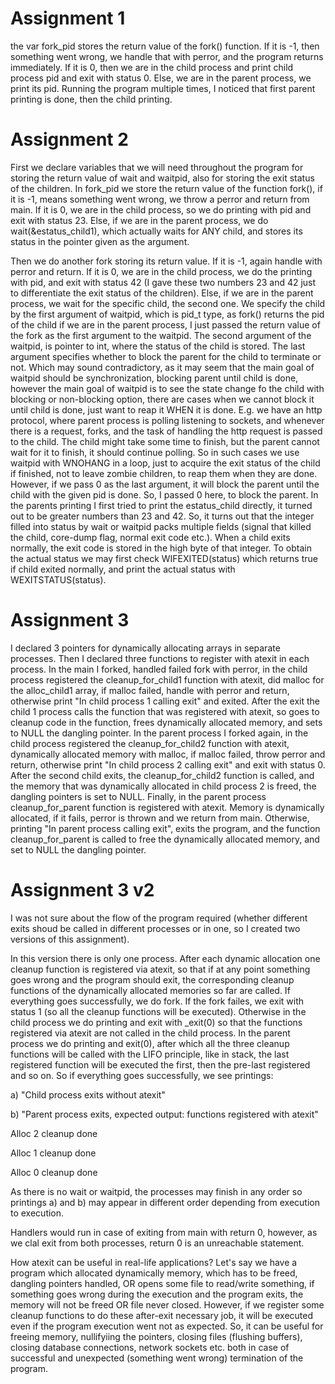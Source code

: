 # Assignment 1

the var fork_pid stores the return value of the fork() function. If it is -1, then something went wrong, we handle that with perror, and the program returns immediately. If it is 0, then we are in the child process and print child process pid and exit with status 0. Else, we are in the parent process, we print its pid. Running the program multiple times, I noticed that first parent printing is done, then the child printing.



# Assignment 2

First we declare variables that we will need throughout the program for storing the return value of wait and waitpid, also for storing the exit status of the children.
In fork_pid we store the return value of the function fork(), if it is -1, means something went wrong, we throw a perror and return from main. If it is 0, we are in the child process, so we do printing with pid and exit with status 23. Else, if we are in the parent process, we do wait(&estatus_child1), which actually waits for ANY child, and stores its status in the pointer given as the argument.

Then we do another fork storing its return value. If it is -1, again handle with perror and return. If it is 0, we are in the child process, we do the printing with pid, and exit with status 42 (I gave these two numbers 23 and 42 just to differentiate the exit status of the children). Else, if we are in the parent process, we wait for the specific child, the second one. We specify the child by the first argument of waitpid, which is pid_t type, as fork() returns the pid of the child if we are in the parent process, I just passed the return value of the fork as the first argument to the waitpid. The second argument of the waitpid, is pointer to int, where the status of the child is stored. The last argument specifies whether to block the parent for the child to terminate or not. Which may sound contradictory, as it may seem that the main goal of waitpid should be synchronization, blocking parent until child is done, however the main goal of waitpid is to see the state change fo the child with blocking or non-blocking option, there are cases when we cannot block it until child is done, just want to reap it WHEN it is done. E.g. we have an http protocol, where parent process is polling listening to sockets, and whenever there is a request, forks, and the task of handling the http request is passed to the child. The child might take some time to finish, but the parent cannot wait for it to finish, it should continue polling. So in such cases we use waitpid with WNOHANG in a loop, just to acquire the exit status of the child if finished, not to leave zombie children, to reap them when they are done. However, if we pass 0 as the last argument, it will block the parent until the child with the given pid is done. So, I passed 0 here, to block the parent. In the parents printing I first tried to print the estatus_child directly, it turned out to be greater numbers than 23 and 42. So, it turns out that the integer filled into status by wait or waitpid packs multiple fields (signal that killed the child, core-dump flag, normal exit code etc.). When a child exits normally, the exit code is stored in the high byte of that integer. To obtain the actual status we may first check WIFEXITED(status) which returns true if child exited normally, and print the actual status with WEXITSTATUS(status). 

# Assignment 3

I declared 3 pointers for dynamically allocating arrays in separate processes. 
Then I declared three functions to register with atexit in each process. 
In the main I forked, handled failed fork with perror, in the child process registered the cleanup_for_child1 function with atexit, did malloc for the alloc_child1 array, if malloc failed, handle with perror and return, otherwise print "In child process 1 calling exit" and exited. After the exit the child 1 process calls the function that was registered with atexit, so goes to cleanup code in the function, frees dynamically allocated memory, and sets to NULL the dangling pointer.
In the parent process I forked again, in the child process registered the cleanup_for_child2 function with atexit, dynamically allocated memory with malloc, if malloc failed, throw perror and return, otherwise print "In child process 2 calling exit" and exit with status 0. After the second child exits, the cleanup_for_child2 function is called, and the memory that was dynamically allocated in child process 2 is freed, the dangling pointers is set to NULL.
Finally, in the parent process cleanup_for_parent function is registered with atexit. Memory is dynamically allocated, if it fails, perror is thrown and we return from main. Otherwise, printing "In parent process calling exit", exits the program, and the function cleanup_for_parent is called to free the dynamically allocated memory, and set to NULL the dangling pointer.

# Assignment 3 v2

I was not sure about the flow of the program required (whether different exits shoud be called in different processes or in one, so I created two versions of this assignment).

In this version there is only one process.
After each dynamic allocation one cleanup function is registered via atexit, so that if at any point something goes wrong and the program should exit, the corresponding cleanup functions of the dynamically allocated memories so far are called.
If everything goes successfully, we do fork.
If the fork failes, we exit with status 1 (so all the cleanup functions will be executed).
Otherwise in the child process we do printing and exit with _exit(0) so that the functions registered via atexit are not called in the child process.
In the parent process we do printing and exit(0), after which all the three cleanup functions will be called with the LIFO principle, like in stack, the last registered function will be executed the first, then the pre-last registered and so on.
So if everything goes successfully, we see printings:

a) "Child process exits without atexit"

b) "Parent process exits, expected output: functions registered with atexit"

Alloc 2 cleanup done

Alloc 1 cleanup done

Alloc 0 cleanup done

As there is no wait or waitpid, the processes may finish in any order so printings a) and b) may appear in different order depending from execution to execution.

Handlers would run in case of exiting from main with return 0, however, as we clal exit from both processes, return 0 is an unreachable statement.

How atexit can be useful in real-life applications?
Let's say we have a program which allocated dynamically memory, which has to be freed, dangling pointers handled, OR opens some file to read/write something, if something goes wrong during the execution and the program exits, the memory will not be freed OR file never closed. However, if we register some cleanup functions to do these after-exit necessary job, it will be executed even if the program execution went not as expected.
So, it can be useful for freeing memory, nullifyiing the pointers, closing files (flushing buffers), closing database connections, network sockets etc. both in case of successful and unexpected (something went wrong) termination of the program.



